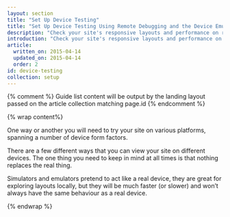 ```yaml
---
layout: section
title: "Set Up Device Testing"
title: "Set Up Device Testing Using Remote Debugging and the Device Emulator"
description: "Check your site's responsive layouts and performance on real and virtual devices."
introduction: "Check your site's responsive layouts and performance on real and virtual devices."
article:
  written_on: 2015-04-14
  updated_on: 2015-04-14
  order: 2
id: device-testing
collection: setup
---
```


{% comment %}
Guide list content will be output by the landing layout passed on the article collection matching page.id
{% endcomment %}

{% wrap content%}

One way or another you will need to try your site on various platforms,
spanning a number of device form factors.

There are a few different ways that you can view your site on different devices.
The one thing you need to keep in mind at all times is that nothing replaces
the real thing.

Simulators and emulators pretend to act like a real device, they are great for
exploring layouts locally, but they will be much faster (or slower) and won’t
always have the same behaviour as a real device.

{% endwrap %}
